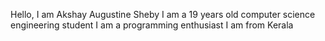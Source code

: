 Hello,
I am Akshay Augustine Sheby
I am a 19 years old computer science engineering student
I am a programming enthusiast
I am from Kerala
